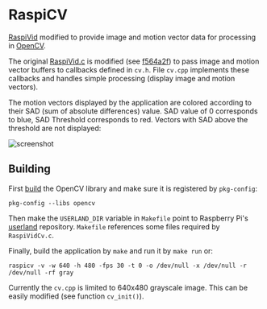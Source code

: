 # RaspiCV

[RaspiVid][1] modified to provide image and motion vector data for processing
in [OpenCV][2].

The original [RaspiVid.c][3] is modified (see [f564a2f][4]) to pass image and
motion vector buffers to callbacks defined in `cv.h`. File `cv.cpp` implements
these callbacks and handles simple processing (display image and motion
vectors).

The motion vectors displayed by the application are colored according to their
SAD (sum of absolute differences) value. SAD value of 0 corresponds to blue,
SAD Threshold corresponds to red. Vectors with SAD above the threshold are not
displayed:

![screenshot][5]

## Building

First [build][6] the OpenCV library and make sure it is registered by
`pkg-config`:

```
pkg-config --libs opencv
```

Then make the `USERLAND_DIR` variable in `Makefile` point to Raspberry Pi's
[userland][7] repository. `Makefile` references some files required by
`RaspiVidCv.c`.

Finally, build the application by `make` and run it by `make run` or:

```
raspicv -v -w 640 -h 480 -fps 30 -t 0 -o /dev/null -x /dev/null -r /dev/null -rf gray
```

Currently the `cv.cpp` is limited to 640x480 grayscale image. This can be easily
modified (see function `cv_init()`).

[1]: https://www.raspberrypi.org/documentation/usage/camera/raspicam/raspivid.md
[2]: http://opencv.org/
[3]: https://github.com/raspberrypi/userland/blob/master/host_applications/linux/apps/raspicam/RaspiVid.c
[4]: https://github.com/adamheinrich/RaspiCV/commit/f564a2fd334ad1d6a0a0f4fea5f3e6aa749851d8
[5]: https://raw.githubusercontent.com/adamheinrich/RaspiCV/master/raspicv.png
[6]: http://www.pyimagesearch.com/2016/04/18/install-guide-raspberry-pi-3-raspbian-jessie-opencv-3/
[7]: https://github.com/raspberrypi/userland/
